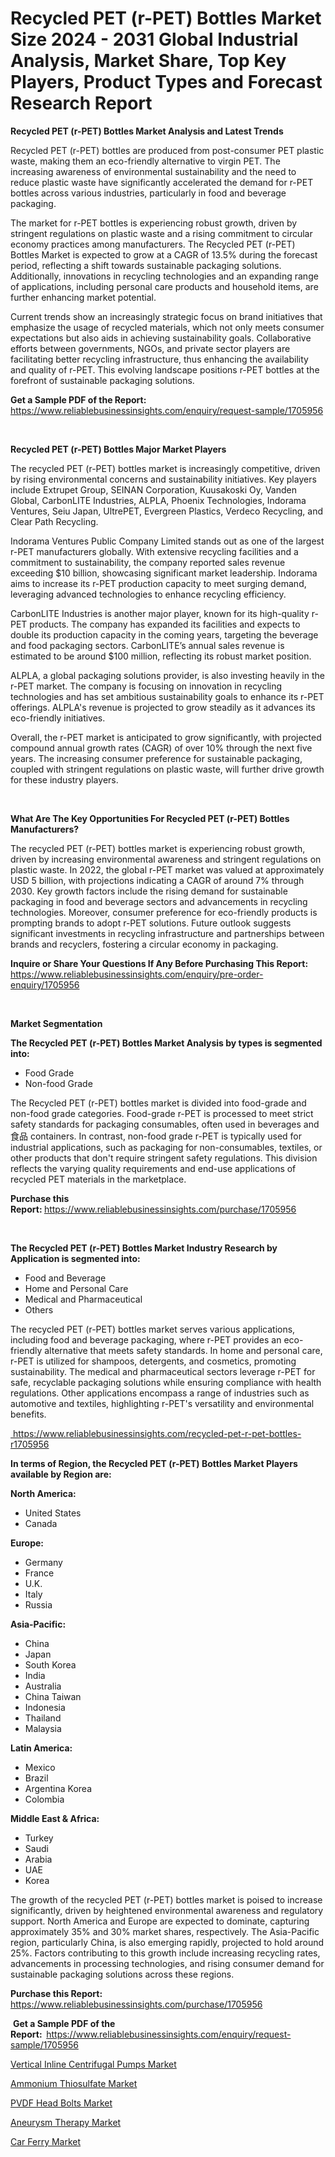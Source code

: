 <p><h1>Recycled PET (r-PET) Bottles Market Size 2024 - 2031 Global Industrial Analysis, Market Share, Top Key Players, Product Types and Forecast Research Report</h1></p><p><strong>Recycled PET (r-PET) Bottles Market Analysis and Latest Trends</strong></p>
<p><p>Recycled PET (r-PET) bottles are produced from post-consumer PET plastic waste, making them an eco-friendly alternative to virgin PET. The increasing awareness of environmental sustainability and the need to reduce plastic waste have significantly accelerated the demand for r-PET bottles across various industries, particularly in food and beverage packaging. </p><p>The market for r-PET bottles is experiencing robust growth, driven by stringent regulations on plastic waste and a rising commitment to circular economy practices among manufacturers. The Recycled PET (r-PET) Bottles Market is expected to grow at a CAGR of 13.5% during the forecast period, reflecting a shift towards sustainable packaging solutions. Additionally, innovations in recycling technologies and an expanding range of applications, including personal care products and household items, are further enhancing market potential.</p><p>Current trends show an increasingly strategic focus on brand initiatives that emphasize the usage of recycled materials, which not only meets consumer expectations but also aids in achieving sustainability goals. Collaborative efforts between governments, NGOs, and private sector players are facilitating better recycling infrastructure, thus enhancing the availability and quality of r-PET. This evolving landscape positions r-PET bottles at the forefront of sustainable packaging solutions.</p></p>
<p><strong>Get a Sample PDF of the Report:&nbsp;</strong> <a href="https://www.reliablebusinessinsights.com/enquiry/request-sample/1705956?utm_campaign=1091&utm_medium=2&utm_source=Github&utm_content=ia&utm_term=21102024&utm_id=recycled-pet-r-pet-bottles">https://www.reliablebusinessinsights.com/enquiry/request-sample/1705956</a></p>
<p>&nbsp;</p>
<p><strong>Recycled PET (r-PET) Bottles Major Market Players</strong></p>
<p><p>The recycled PET (r-PET) bottles market is increasingly competitive, driven by rising environmental concerns and sustainability initiatives. Key players include Extrupet Group, SEINAN Corporation, Kuusakoski Oy, Vanden Global, CarbonLITE Industries, ALPLA, Phoenix Technologies, Indorama Ventures, Seiu Japan, UltrePET, Evergreen Plastics, Verdeco Recycling, and Clear Path Recycling.</p><p>Indorama Ventures Public Company Limited stands out as one of the largest r-PET manufacturers globally. With extensive recycling facilities and a commitment to sustainability, the company reported sales revenue exceeding $10 billion, showcasing significant market leadership. Indorama aims to increase its r-PET production capacity to meet surging demand, leveraging advanced technologies to enhance recycling efficiency.</p><p>CarbonLITE Industries is another major player, known for its high-quality r-PET products. The company has expanded its facilities and expects to double its production capacity in the coming years, targeting the beverage and food packaging sectors. CarbonLITE’s annual sales revenue is estimated to be around $100 million, reflecting its robust market position.</p><p>ALPLA, a global packaging solutions provider, is also investing heavily in the r-PET market. The company is focusing on innovation in recycling technologies and has set ambitious sustainability goals to enhance its r-PET offerings. ALPLA's revenue is projected to grow steadily as it advances its eco-friendly initiatives.</p><p>Overall, the r-PET market is anticipated to grow significantly, with projected compound annual growth rates (CAGR) of over 10% through the next five years. The increasing consumer preference for sustainable packaging, coupled with stringent regulations on plastic waste, will further drive growth for these industry players.</p></p>
<p>&nbsp;</p>
<p><strong>What Are The Key Opportunities For Recycled PET (r-PET) Bottles Manufacturers?</strong></p>
<p><p>The recycled PET (r-PET) bottles market is experiencing robust growth, driven by increasing environmental awareness and stringent regulations on plastic waste. In 2022, the global r-PET market was valued at approximately USD 5 billion, with projections indicating a CAGR of around 7% through 2030. Key growth factors include the rising demand for sustainable packaging in food and beverage sectors and advancements in recycling technologies. Moreover, consumer preference for eco-friendly products is prompting brands to adopt r-PET solutions. Future outlook suggests significant investments in recycling infrastructure and partnerships between brands and recyclers, fostering a circular economy in packaging.</p></p>
<p><strong>Inquire or Share Your Questions If Any Before Purchasing This Report:</strong> <a href="https://www.reliablebusinessinsights.com/enquiry/pre-order-enquiry/1705956?utm_campaign=1091&utm_medium=2&utm_source=Github&utm_content=ia&utm_term=21102024&utm_id=recycled-pet-r-pet-bottles">https://www.reliablebusinessinsights.com/enquiry/pre-order-enquiry/1705956</a></p>
<p>&nbsp;</p>
<p><strong>Market Segmentation</strong></p>
<p><strong>The Recycled PET (r-PET) Bottles Market Analysis by types is segmented into:</strong></p>
<p><ul><li>Food Grade</li><li>Non-food Grade</li></ul></p>
<p><p>The Recycled PET (r-PET) bottles market is divided into food-grade and non-food grade categories. Food-grade r-PET is processed to meet strict safety standards for packaging consumables, often used in beverages and食品 containers. In contrast, non-food grade r-PET is typically used for industrial applications, such as packaging for non-consumables, textiles, or other products that don't require stringent safety regulations. This division reflects the varying quality requirements and end-use applications of recycled PET materials in the marketplace.</p></p>
<p><strong>Purchase this Report:&nbsp;</strong><a href="https://www.reliablebusinessinsights.com/purchase/1705956?utm_campaign=1091&utm_medium=2&utm_source=Github&utm_content=ia&utm_term=21102024&utm_id=recycled-pet-r-pet-bottles">https://www.reliablebusinessinsights.com/purchase/1705956</a></p>
<p>&nbsp;</p>
<p><strong>The Recycled PET (r-PET) Bottles Market Industry Research by Application is segmented into:</strong></p>
<p><ul><li>Food and Beverage</li><li>Home and Personal Care</li><li>Medical and Pharmaceutical</li><li>Others</li></ul></p>
<p><p>The recycled PET (r-PET) bottles market serves various applications, including food and beverage packaging, where r-PET provides an eco-friendly alternative that meets safety standards. In home and personal care, r-PET is utilized for shampoos, detergents, and cosmetics, promoting sustainability. The medical and pharmaceutical sectors leverage r-PET for safe, recyclable packaging solutions while ensuring compliance with health regulations. Other applications encompass a range of industries such as automotive and textiles, highlighting r-PET's versatility and environmental benefits.</p></p>
<p><a href="https://www.reliablebusinessinsights.com/recycled-pet-r-pet-bottles-r1705956?utm_campaign=1091&utm_medium=2&utm_source=Github&utm_content=ia&utm_term=21102024&utm_id=recycled-pet-r-pet-bottles">&nbsp;https://www.reliablebusinessinsights.com/recycled-pet-r-pet-bottles-r1705956</a></p>
<p><strong>In terms of Region, the Recycled PET (r-PET) Bottles Market Players available by Region are:</strong></p>
<p>
    <p> <strong> North America: </strong>
        <ul>
            <li>United States</li>
            <li>Canada</li>
        </ul>
        </p> 
    <p> <strong> Europe: </strong>
        <ul>
            <li>Germany</li>
            <li>France</li>
            <li>U.K.</li>
            <li>Italy</li>
            <li>Russia</li>
        </ul>
        </p> 
    <p> <strong> Asia-Pacific: </strong>
        <ul>
            <li>China</li>
            <li>Japan</li>
            <li>South Korea</li>
            <li>India</li>
            <li>Australia</li>
            <li>China Taiwan</li>
            <li>Indonesia</li>
            <li>Thailand</li>
            <li>Malaysia</li>
        </ul>
        </p> 
    <p> <strong> Latin America: </strong>
        <ul>
            <li>Mexico</li>
            <li>Brazil</li>
            <li>Argentina Korea</li>
            <li>Colombia</li>
        </ul>
        </p> 
    <p> <strong> Middle East & Africa: </strong>
        <ul>
            <li>Turkey</li>
            <li>Saudi</li>
            <li>Arabia</li>
            <li>UAE</li>
            <li>Korea</li>
        </ul>
    </p>
    </p>
<p><p>The growth of the recycled PET (r-PET) bottles market is poised to increase significantly, driven by heightened environmental awareness and regulatory support. North America and Europe are expected to dominate, capturing approximately 35% and 30% market shares, respectively. The Asia-Pacific region, particularly China, is also emerging rapidly, projected to hold around 25%. Factors contributing to this growth include increasing recycling rates, advancements in processing technologies, and rising consumer demand for sustainable packaging solutions across these regions.</p></p>
<p><strong>Purchase this Report: </strong><a href="https://www.reliablebusinessinsights.com/purchase/1705956?utm_campaign=1091&utm_medium=2&utm_source=Github&utm_content=ia&utm_term=21102024&utm_id=recycled-pet-r-pet-bottles">https://www.reliablebusinessinsights.com/purchase/1705956</a></p>
<p>&nbsp;<strong>Get a Sample PDF of the Report:&nbsp;&nbsp;</strong><a href="https://www.reliablebusinessinsights.com/enquiry/request-sample/1705956?utm_campaign=1091&utm_medium=2&utm_source=Github&utm_content=ia&utm_term=21102024&utm_id=recycled-pet-r-pet-bottles">https://www.reliablebusinessinsights.com/enquiry/request-sample/1705956</a></p>
<p><strong></strong></p>
<p><p><a href="https://issuu.com/reportprime-2/docs/vertical-inline-centrifugal-pumps-m_89430f89b444bf?utm_campaign=1091&utm_medium=2&utm_source=Github&utm_content=ia&utm_term=21102024&utm_id=recycled-pet-r-pet-bottles">Vertical Inline Centrifugal Pumps Market</a></p><p><a href="https://medium.com/@mattyh9leabow/the-ammonium-thiosulfate-ecosystem-mapping-innovation-and-value-chains-2024-2031-d8311aa5872c?utm_campaign=1091&utm_medium=2&utm_source=Github&utm_content=ia&utm_term=21102024&utm_id=recycled-pet-r-pet-bottles">Ammonium Thiosulfate Market</a></p><p><a href="https://github.com/burdgexaraeqn/Market-Research-Report-List-1/blob/main/pvdf-head-bolts-market.md?utm_campaign=1091&utm_medium=2&utm_source=Github&utm_content=ia&utm_term=21102024&utm_id=recycled-pet-r-pet-bottles">PVDF Head Bolts Market</a></p><p><a href="https://www.linkedin.com/pulse/decoding-aneurysm-therapy-market-signals-growth-algorithms-ujafc?utm_campaign=1091&utm_medium=2&utm_source=Github&utm_content=ia&utm_term=21102024&utm_id=recycled-pet-r-pet-bottles">Aneurysm Therapy Market</a></p><p><a href="https://issuu.com/reportprime-2/docs/car-ferry-market-size-2030.pptx_7ccdb70e66a865?utm_campaign=1091&utm_medium=2&utm_source=Github&utm_content=ia&utm_term=21102024&utm_id=recycled-pet-r-pet-bottles">Car Ferry Market</a></p></p>